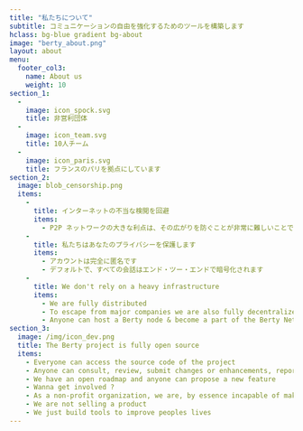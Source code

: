 ```yaml
---
title: "私たちについて"
subtitle: コミュニケーションの自由を強化するためのツールを構築します
hclass: bg-blue gradient bg-about
image: "berty_about.png"
layout: about
menu:
  footer_col3:
    name: About us
    weight: 10
section_1:
  - 
    image: icon_spock.svg
    title: 非営利団体
  - 
    image: icon_team.svg
    title: 10人チーム
  - 
    image: icon_paris.svg
    title: フランスのパリを拠点にしています
section_2:
  image: blob_censorship.png
  items:
    - 
      title: インターネットの不当な検閲を回避
      items:
        - P2P ネットワークの大きな利点は、その広がりを防ぐことが非常に難しいことです。
    - 
      title: 私たちはあなたのプライバシーを保護します
      items:
        - アカウントは完全に匿名です
        - デフォルトで、すべての会話はエンド・ツー・エンドで暗号化されます
    - 
      title: We don't rely on a heavy infrastructure
      items:
        - We are fully distributed
        - To escape from major companies we are also fully decentralized
        - Anyone can host a Berty node & become a part of the Berty Network
section_3:
  image: /img/icon_dev.png
  title: The Berty project is fully open source
  items:
    - Everyone can access the source code of the project
    - Anyone can consult, review, submit changes or enhancements, report a bug, perform a security audit...
    - We have an open roadmap and anyone can propose a new feature
    - Wanna get involved ?
    - As a non-profit organization, we are, by essence incapable of making profit
    - We are not selling a product
    - We just build tools to improve peoples lives
---
```


